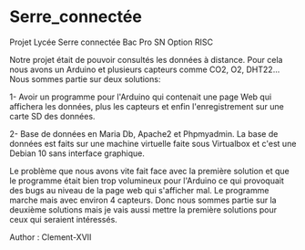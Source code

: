 # Serre_connectée
Projet Lycée Serre connectée Bac Pro SN Option RISC

Notre projet était de pouvoir consultés les données à distance. Pour cela nous avons un Arduino et plusieurs capteurs comme CO2, O2, DHT22... Nous sommes partie sur deux solutions:

1- Avoir un programme pour l'Arduino qui contenait une page Web qui affichera les données, plus les capteurs et enfin l'enregistrement sur une carte SD des données.

2- Base de données en Maria Db, Apache2 et Phpmyadmin. La base de données est faits sur une machine virtuelle faite sous Virtualbox et c'est une Debian 10 sans interface graphique.

Le problème que nous avons vite fait face avec la première solution et que le programme était bien trop volumineux pour l'Arduino ce qui provoquait des bugs au niveau de la page web qui s'afficher mal. Le programme marche mais avec environ 4 capteurs. Donc nous sommes partie sur la deuxième solutions mais je vais aussi mettre la première solutions pour ceux qui seraient intéressés.

Author : Clement-XVII
